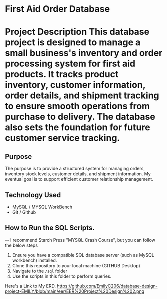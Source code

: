 <H1> First Aid Order Database <H1/>

Project Description
This database project is designed to manage a small business's inventory and order processing system for first aid products. It tracks product inventory, customer information, order details, and shipment tracking to ensure smooth operations from purchase to delivery. The database also sets the foundation for future customer service tracking.

## Purpose
The purpose is to provide a structured system for managing orders, inventory stock levels, customer details, and shipment information. My eventual goal is to support efficient customer relationship management.

## Technology Used
- MySQL / MYSQL WorkBench
- Git / Github

## How to Run the SQL Scripts. 
-- I recommend Starch Press "MYSQL Crash Course", but you can follow the below steps
1. Ensure you have a compatible SQL database server (such as MySQL workbench) installed.
2. Clone this repository to your local machine (GITHUB Desktop)
3. Navigate to the `/sql` folder
6. Use the scripts in this folder to perform queries.


Here's a Link to My ERD. 
https://github.com/EmilyC206/database-design-project-EMILY/blob/main/eer/EER%20Project%20Design%202.png
